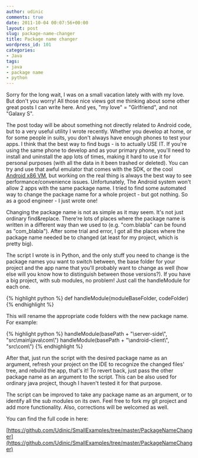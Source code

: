 ```yaml
---
author: udinic
comments: true
date: 2011-10-04 00:07:56+00:00
layout: post
slug: package-name-changer
title: Package name changer
wordpress_id: 101
categories:
- Java
tags:
- java
- package name
- python
---
```


Sorry for the long wait, I was on a small vacation lately with with my love. But don't you worry! All those nice views got me thinking about some other great posts I can write here. And yes, "my love" = "Girlfriend", and not "Galaxy S".


The post today will be about something not directly related to Android code, but to a very useful utility I wrote recently. Whether you develop at home, or for some people in suits, you don't always have enough phones to test your apps. I think that the best way to find bugs - is to actually USE IT. If you're using the same phone to develop and as your primary phone, you'll need to install and uninstall the app lots of times, making it hard to use it for personal purposes (with all the data in it been trashed or deleted). You can try and use that awful emulator that comes with the SDK, or the cool [Android x86 VM](http://www.android-x86.org/), but working on the real thing is always the best way to see performance/convenience issues. Unfortunately, The Android system won't allow 2 apps with the same package name. I tried to find some automated way to change the package name for a whole project - but got nothing. So as a good engineer - I just wrote one!




<!-- more -->




Changing the package name is not as simple as it may seem. It's not just ordinary find&replace. There're lots of places where the package name is written in a different way than we used to (e.g. "com.blabla" can be found as "com_blabla"). After some trial and error, I got all the places where the package name needed be to changed (at least for my project, which is pretty big).


The script I wrote is in Python, and the only stuff you need to change is the package names you want to switch between, the base folder for your project and the app name that you'll probably want to change as well (how else will you know how to distinguish between those versions?). If you have a big project, with sub modules, no problem! Just call the handleModule for each one.

{% highlight python %}
def handleModule(moduleBaseFolder, codeFolder)
{% endhighlight %}

This will rename the appropriate code folders with the new package name. For example:

{% highlight python %}
handleModule(basePath + "\server-side\\", "src\\main\\java\\com\\")
handleModule(basePath + "\android-client\\", "src\\com\\")
{% endhighlight %}

After that, just run the script with the desired package name as an argument, refresh your project on the IDE to recognize the changed files' tree, and rebuild the app, that's it! To revert back, just pass the other package name as an argument to the script. This can be also used for ordinary java project, though I haven't tested it for that purpose.

The script can be improved to take any package name as an argument, or to identify all the sub modules on its own. Feel free to fork my git project and add more functionality. Also, corrections will be welcomed as well.

You can find the full code in here:


[https://github.com/Udinic/SmallExamples/tree/master/PackageNameChanger](https://github.com/Udinic/SmallExamples/tree/master/PackageNameChanger)
